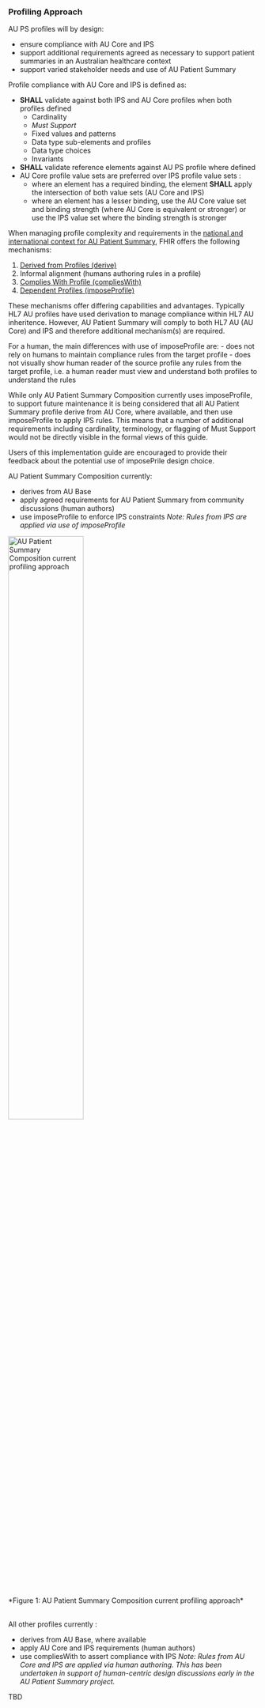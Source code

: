 ### Profiling Approach
AU PS profiles will by design:
* ensure compliance with AU Core and IPS
* support additional requirements agreed as necessary to support patient summaries in an Australian healthcare context
* support varied stakeholder needs and use of AU Patient Summary

 Profile compliance with AU Core and IPS is defined as:
* **SHALL** validate against both IPS and AU Core profiles when both profiles defined
   - Cardinality
   - *Must Support*
   - Fixed values and patterns
   - Data type sub-elements and profiles
   - Data type choices
   - Invariants
* **SHALL** validate reference elements against AU PS profile where defined
* AU Core profile value sets are preferred over IPS profile value sets :
   - where an element has a required binding, the element **SHALL** apply the intersection of both value sets (AU Core and IPS)
   - where an element has a lesser binding, use the AU Core value set and binding strength (where AU Core is equivalent or stronger) or use the IPS value set where the binding strength is stronger

When managing profile complexity and requirements in the [national and international context for AU Patient Summary](file:///C:/work/git/au-fhir-ps/output/relationship.html#relationship-to-aucdi-and-other-igs), FHIR offers the following mechanisms:
1. [Derived from Profiles (derive)](https://build.fhir.org/structuredefinition-definitions.html#StructureDefinition.baseDefinition)
1. Informal alignment (humans authoring rules in a profile)
1. [Complies With Profile (compliesWith)](https://hl7.org/fhir/extensions/StructureDefinition-structuredefinition-compliesWithProfile.html)
1. [Dependent Profiles (imposeProfile)](https://hl7.org/fhir/extensions/StructureDefinition-structuredefinition-imposeProfile.html)

These mechanisms offer differing capabilities and advantages. Typically HL7 AU profiles have used derivation to manage compliance within HL7 AU inheritence. However, AU Patient Summary will comply to both HL7 AU (AU Core) and IPS and therefore additional mechanism(s) are required.

<div class="stu-note" markdown="1">
For a human, the main differences with use of imposeProfile are:
- does not rely on humans to maintain compliance rules from the target profile
- does not visually show human reader of the source profile any rules from the target profile, i.e. a human reader must view and understand both profiles to understand the rules

While only AU Patient Summary Composition currently uses imposeProfile, to support future maintenance it is being considered that all AU Patient Summary profile derive from AU Core, where available, and then use imposeProfile to apply IPS rules. This means that a number of additional requirements including cardinality, terminology, or flagging of Must Support would not be directly visible in the formal views of this guide.

Users of this implementation guide are encouraged to provide their feedback about the potential use of imposePrile design choice.

</div><!-- stu-note -->

AU Patient Summary Composition currently:
* derives from AU Base
* apply agreed requirements for AU Patient Summary from community discussions (human authors)
* use imposeProfile to enforce IPS constraints
*Note: Rules from IPS are applied via use of imposeProfile*

<div> 
    <img src="aupscomp-current.png" alt="AU Patient Summary Composition current profiling approach" style="width:55%"/>
  </div>
*Figure 1: AU Patient Summary Composition current profiling approach*
<br/><br/>

All other profiles currently :
* derives from AU Base, where available
* apply AU Core and IPS requirements (human authors)
* use compliesWith to assert compliance with IPS
*Note: Rules from AU Core and IPS are applied via human authoring. This has been undertaken in support of human-centric design discussions early in the AU Patient Summary project.*

TBD
